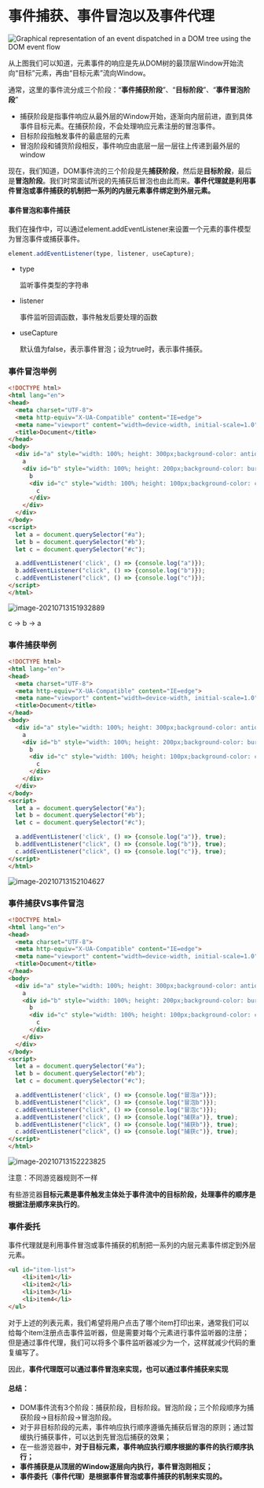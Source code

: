 # 事件捕获、事件冒泡以及事件代理

![Graphical representation of an event dispatched in a DOM tree using the DOM event flow](https://www.w3.org/TR/DOM-Level-3-Events/images/eventflow.svg)

从上图我们可以知道，元素事件的响应是先从DOM树的最顶层Window开始流向“目标”元素，再由“目标元素”流向Window。

通常，这里的事件流分成三个阶段：“**事件捕获阶段**”、“**目标阶段**”、“**事件冒泡阶段**”

- 捕获阶段是指事件响应从最外层的Window开始，逐渐向内层前进，直到具体事件目标元素。在捕获阶段，不会处理响应元素注册的冒泡事件。
- 目标阶段指触发事件的最底层的元素
- 冒泡阶段和铺货阶段相反，事件响应由底层一层一层往上传递到最外层的window

现在，我们知道，DOM事件流的三个阶段是先**捕获阶段**，然后是**目标阶段**，最后是**冒泡阶段**。我们时常面试所说的先捕获后冒泡也由此而来。**事件代理就是利用事件冒泡或事件捕获的机制把一系列的内层元素事件绑定到外层元素。**

#### 事件冒泡和事件捕获

我们在操作中，可以通过element.addEventListener来设置一个元素的事件模型为冒泡事件或捕获事件。

```js
element.addEventListener(type, listener, useCapture);
```

- type

  监听事件类型的字符串

- listener

  事件监听回调函数，事件触发后要处理的函数

- useCapture

  默认值为false，表示事件冒泡；设为true时，表示事件捕获。

### 事件冒泡举例

```html
<!DOCTYPE html>
<html lang="en">
<head>
  <meta charset="UTF-8">
  <meta http-equiv="X-UA-Compatible" content="IE=edge">
  <meta name="viewport" content="width=device-width, initial-scale=1.0">
  <title>Document</title>
</head>
<body>
  <div id="a" style="width: 100%; height: 300px;background-color: antiquewhite;">
    a
    <div id="b" style="width: 100%; height: 200px;background-color: burlywood;">
      b
      <div id="c" style="width: 100%; height: 100px;background-color: cornflowerblue;">
        c 
      </div>
    </div>
  </div>
</body>
<script>
  let a = document.querySelector("#a");
  let b = document.querySelector("#b");
  let c = document.querySelector("#c");

  a.addEventListener('click', () => {console.log("a")});
  b.addEventListener("click", () => {console.log("b")});
  c.addEventListener("click", () => {console.log("c")});
</script>
</html>
```

![image-20210713151932889](image-20210713151932889.png)

c -> b -> a

### 事件捕获举例

```html
<!DOCTYPE html>
<html lang="en">
<head>
  <meta charset="UTF-8">
  <meta http-equiv="X-UA-Compatible" content="IE=edge">
  <meta name="viewport" content="width=device-width, initial-scale=1.0">
  <title>Document</title>
</head>
<body>
  <div id="a" style="width: 100%; height: 300px;background-color: antiquewhite;">
    a
    <div id="b" style="width: 100%; height: 200px;background-color: burlywood;">
      b
      <div id="c" style="width: 100%; height: 100px;background-color: cornflowerblue;">
        c 
      </div>
    </div>
  </div>
</body>
<script>
  let a = document.querySelector("#a");
  let b = document.querySelector("#b");
  let c = document.querySelector("#c");

  a.addEventListener('click', () => {console.log("a")}, true);
  b.addEventListener("click", () => {console.log("b")}, true);
  c.addEventListener("click", () => {console.log("c")}, true);
</script>
</html>
```

![image-20210713152104627](image-20210713152104627.png)

### 事件捕获VS事件冒泡

```html
<!DOCTYPE html>
<html lang="en">
<head>
  <meta charset="UTF-8">
  <meta http-equiv="X-UA-Compatible" content="IE=edge">
  <meta name="viewport" content="width=device-width, initial-scale=1.0">
  <title>Document</title>
</head>
<body>
  <div id="a" style="width: 100%; height: 300px;background-color: antiquewhite;">
    a
    <div id="b" style="width: 100%; height: 200px;background-color: burlywood;">
      b
      <div id="c" style="width: 100%; height: 100px;background-color: cornflowerblue;">
        c 
      </div>
    </div>
  </div>
</body>
<script>
  let a = document.querySelector("#a");
  let b = document.querySelector("#b");
  let c = document.querySelector("#c");

  a.addEventListener('click', () => {console.log("冒泡a")});
  b.addEventListener("click", () => {console.log("冒泡b")});
  c.addEventListener("click", () => {console.log("冒泡c")});
  a.addEventListener('click', () => {console.log("捕获a")}, true);
  b.addEventListener("click", () => {console.log("捕获b")}, true);
  c.addEventListener("click", () => {console.log("捕获c")}, true);
</script>
</html>
```



![image-20210713152223825](image-20210713152223825.png)

注意：不同游览器规则不一样

有些游览器**目标元素是事件触发主体处于事件流中的目标阶段，处理事件的顺序是根据注册顺序来执行的**。

### 事件委托

事件代理就是利用事件冒泡或事件捕获的机制把一系列的内层元素事件绑定到外层元素。

```html
<ul id="item-list">
	<li>item1</li>
	<li>item2</li>
	<li>item3</li>
	<li>item4</li>
</ul>
```

对于上述的列表元素，我们希望将用户点击了哪个item打印出来，通常我们可以给每个item注册点击事件监听器，但是需要对每个元素进行事件监听器的注册；但是通过事件代理，我们可以将多个事件监听器减少为一个，这样就减少代码的重复编写了。

因此，**事件代理既可以通过事件冒泡来实现，也可以通过事件捕获来实现**

#### **总结**：

- DOM事件流有3个阶段：捕获阶段，目标阶段。冒泡阶段；三个阶段顺序为捕获阶段->目标阶段->冒泡阶段。
- 对于非目标阶段的元素，事件响应执行顺序遵循先捕获后冒泡的原则；通过暂缓执行捕获事件，可以达到先冒泡后捕获的效果；
- 在一些游览器中，**对于目标元素，事件响应执行顺序根据的事件的执行顺序执行；**
- **事件捕获是从顶层的Window逐层向内执行，事件冒泡则相反；**
- **事件委托（事件代理）是根据事件冒泡或事件捕获的机制来实现的。**